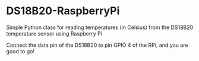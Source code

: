 # DS18B20-RaspberryPi
Simple Python class for reading temperatures (in Celsius) from the DS18B20 temperature sensor using Raspberry Pi

Connect the data pin of the DS18B20 to pin GPIO 4 of the RPi, and you are good to go!

